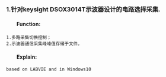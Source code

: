 ### 1.针对keysight DSOX3014T示波器设计的电路选择采集.
  #### &emsp;&emsp;Function:  
    1.多路采集切换控制；    
    2.示波器通信采集峰峰值存储于文件。  
  #### &emsp;&emsp;Explain:
    based on LABVIE and in Windows10

            
